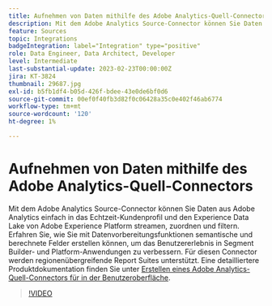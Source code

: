 ```yaml
---
title: Aufnehmen von Daten mithilfe des Adobe Analytics-Quell-Connectors
description: Mit dem Adobe Analytics Source-Connector können Sie Daten aus Adobe Analytics einfach in das Echtzeit-Kundenprofil und den Experience Data Lake von Adobe Experience Platform streamen, zuordnen und filtern.
feature: Sources
topic: Integrations
badgeIntegration: label="Integration" type="positive"
role: Data Engineer, Data Architect, Developer
level: Intermediate
last-substantial-update: 2023-02-23T00:00:00Z
jira: KT-3824
thumbnail: 29687.jpg
exl-id: b5fb1df4-b05d-426f-bdee-43e0de6bf0d6
source-git-commit: 00ef0f40fb3d82f0c06428a35c0e402f46ab6774
workflow-type: tm+mt
source-wordcount: '120'
ht-degree: 1%

---
```


# Aufnehmen von Daten mithilfe des Adobe Analytics-Quell-Connectors

Mit dem Adobe Analytics Source-Connector können Sie Daten aus Adobe Analytics einfach in das Echtzeit-Kundenprofil und den Experience Data Lake von Adobe Experience Platform streamen, zuordnen und filtern. Erfahren Sie, wie Sie mit Datenvorbereitungsfunktionen semantische und berechnete Felder erstellen können, um das Benutzererlebnis in Segment Builder- und Platform-Anwendungen zu verbessern. Für diesen Connector werden regionenübergreifende Report Suites unterstützt. Eine detailliertere Produktdokumentation finden Sie unter [Erstellen eines Adobe Analytics-Quell-Connectors für in der Benutzeroberfläche](https://experienceleague.adobe.com/docs/experience-platform/sources/ui-tutorials/create/adobe-applications/analytics.html?lang=de).

>[!VIDEO](https://video.tv.adobe.com/v/29687?learn=on)
